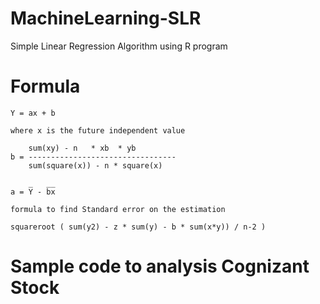 # MachineLearning-SLR
Simple Linear Regression Algorithm using R program

# Formula
    Y = ax + b
  
    where x is the future independent value
    
        sum(xy) - n   * xb  * yb
    b = ---------------------------------
        sum(square(x)) - n * square(x)
        
        _   __
    a = Y - bx
    
    formula to find Standard error on the estimation
    
    squareroot ( sum(y2) - z * sum(y) - b * sum(x*y)) / n-2 )
    
    
    
# Sample code to analysis Cognizant Stock    
